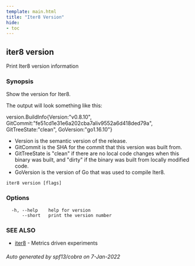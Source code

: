 ```yaml
---
template: main.html
title: "Iter8 Version"
hide:
- toc
---
```


## iter8 version

Print Iter8 version information

### Synopsis


Show the version for Iter8.

The output will look something like this:

version.BuildInfo{Version:"v0.8.10", GitCommit:"fe51cd1e31e6a202cba7aliv9552a6d418ded79a", GitTreeState:"clean", GoVersion:"go1.16.10"}

- Version is the semantic version of the release.
- GitCommit is the SHA for the commit that this version was built from.
- GitTreeState is "clean" if there are no local code changes when this binary was
  built, and "dirty" if the binary was built from locally modified code.
- GoVersion is the version of Go that was used to compile Iter8.


```
iter8 version [flags]
```

### Options

```
  -h, --help    help for version
      --short   print the version number
```

### SEE ALSO

* [iter8](iter8.md)	 - Metrics driven experiments

###### Auto generated by spf13/cobra on 7-Jan-2022
